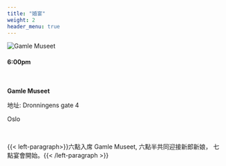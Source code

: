 ```yaml
---
title: "婚宴"
weight: 2
header_menu: true
---
```


![Gamle Museet](/images/gamlemuseetUte.jpg)

#### 6:00pm

&nbsp; 

**Gamle Museet**

地址: Dronningens gate 4

Oslo

&nbsp;

{{< left-paragraph>}}六點入席 Gamle Museet, 六點半共同迎接新郎新娘， 七點宴會開始。{{< /left-paragraph >}}